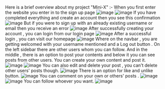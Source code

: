Here is a brief overview about my project "Mini-X" :-
When you first enter the website you enter in to the sign up page 
![image](https://github.com/user-attachments/assets/333a31a9-f05d-49a0-81d6-67f702421ea5)
![image](https://github.com/user-attachments/assets/7515fcd9-7a8b-4ce5-a35d-0de664f534d6)
If you have completed everything and create an account then you see this confirmation 
![image](https://github.com/user-attachments/assets/1535df6d-a459-4901-a372-4ef1a8c362b2)
But if you were to sign up with an already existing username or email then you receive an error
![image](https://github.com/user-attachments/assets/581b799a-21a6-4725-82a0-addd96125bc3)
After successfully creating your account , you can login from our login page
![image](https://github.com/user-attachments/assets/ff910284-d68d-4c51-9965-5cc3b4d36da7)
After a successful login , you can visit our homepage 
![image](https://github.com/user-attachments/assets/0ebe7f9a-0dde-431f-90a2-6eb4b1237161)
Where on the navbar , you are getting welcomed with your username mentioned and a Log out button . On the left sidebar there are other users whom you can follow. And in the middle , there is an option to post your contents and below it you can see posts from other users.
You can create your own content and post it.
![image](https://github.com/user-attachments/assets/feeb71b8-b1da-43a5-9797-802f3b190161)
![image](https://github.com/user-attachments/assets/bc7f5a74-1985-47c3-b8ea-9ad488bc4f90)
You can also edit and delete your post , you can't delete other users' posts though.
![image](https://github.com/user-attachments/assets/599842a1-cac0-455e-93ef-a90767b4cd64)
There is an option for like and unlike button.
![image](https://github.com/user-attachments/assets/eeb28f5d-62cb-401a-9650-078e8596a76c)
You can comment on your own or others' posts .
![image](https://github.com/user-attachments/assets/e83fdcb8-1366-41ba-a19b-6299e7e80192)
![image](https://github.com/user-attachments/assets/326d8b37-9189-4134-a9ea-0f1f4f24aeb8)
You can follow whoever you want.
![image](https://github.com/user-attachments/assets/4ebdb55d-938e-4103-bb0b-55f16e13ac88)
